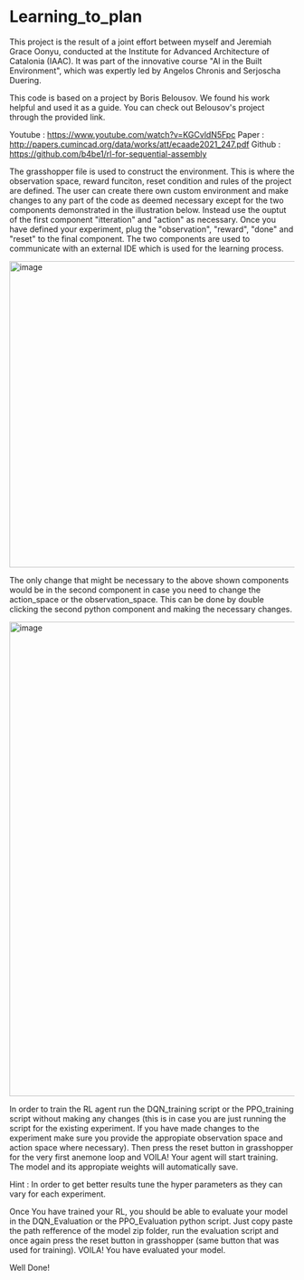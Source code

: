# Learning_to_plan
This project is the result of a joint effort between myself and Jeremiah Grace Oonyu, conducted at the Institute for Advanced Architecture of Catalonia (IAAC). It was part of the innovative course "AI in the Built Environment", which was expertly led by Angelos Chronis and Serjoscha Duering.

This code is based on a project by Boris Belousov. We found his work helpful and used it as a guide. You can check out Belousov's project through the provided link.

Youtube : https://www.youtube.com/watch?v=KGCvldN5Fpc
Paper : http://papers.cumincad.org/data/works/att/ecaade2021_247.pdf
Github : https://github.com/b4be1/rl-for-sequential-assembly

The grasshopper file is used to construct the environment. This is where the observation space, reward funciton, reset condition and rules of the project are defined. The user can create there own custom environment and make changes to any part of the code as deemed necessary except for the two components demonstrated in the illustration below. Instead use the ouptut of the first component "itteration" and "action" as necessary. Once you have defined your experiment, plug the "observation", "reward", "done" and "reset" to the final component. The two components are used to communicate with an external IDE which is used for the learning process.

<img width="541" alt="image" src="https://github.com/muhammadtaimurmian/Learning_to_plan/assets/119614192/85601c65-7fba-4fa2-b125-9c0f77b3a804">

The only change that might be necessary to the above shown components would be in the second component in case you need to change the action_space or the observation_space. This can be done by double clicking the second python component and making the necessary changes.

<img width="838" alt="image" src="https://github.com/muhammadtaimurmian/Learning_to_plan/assets/119614192/7cae84d3-67c4-4714-b926-3db7c58cb759">

In order to train the RL agent run the DQN_training script or the PPO_training script without making any changes (this is in case you are just running the script for the existing experiment. If you have made changes to the experiment make sure you provide the appropiate observation space and action space where necessary). Then press the reset button in grasshopper for the very first anemone loop and VOILA! Your agent will start training. The model and its appropiate weights will automatically save. 

Hint : In order to get better results tune the hyper parameters as they can vary for each experiment.

Once You have trained your RL, you should be able to evaluate your model in the DQN_Evaluation or the PPO_Evaluation python script. Just copy paste the path refference of the model zip folder, run the evaluation script and once again press the reset button in grasshopper (same button that was used for training). VOILA! You have evaluated your model. 

Well Done!
